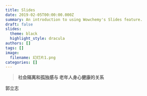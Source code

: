 ```yaml
---
title: Slides
date: 2019-02-05T00:00:00.000Z
summary: An introduction to using Wowchemy's Slides feature.
draft: false
slides:
  theme: black
  highlight_style: dracula
authors: []
tags: []
image:
  filename: 幻灯片1.png
categories: []
---
```



> **社会隔离和孤独感与 老年人身心健康的关系**

郭立志